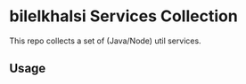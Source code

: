 # bilelkhalsi Services Collection


This repo collects a set of (Java/Node) util services.

## Usage
    